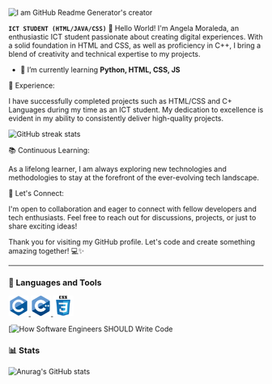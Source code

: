 ![I am GitHub Readme Generator's creator](https://github.com/mmoraleds/mmoraleds/assets/127109541/26e8fc10-bb0e-45e4-832a-094ca951517f)

**`ICT STUDENT (HTML/JAVA/CSS)`**
👋 Hello World! I'm Angela Moraleda, an enthusiastic ICT student passionate about creating digital experiences. With a solid foundation in HTML and CSS, as well as proficiency in C++, I bring a blend of creativity and technical expertise to my projects.

- 🌱 I’m currently learning **Python, HTML, CSS, JS**

🌟 Experience:

I have successfully completed projects such as HTML/CSS and C+ Languages during my time as an ICT student.
My dedication to excellence is evident in my ability to consistently deliver high-quality projects.

![GitHub streak stats](https://streak-stats.demolab.com/?user=mmoraleds)  

📚 Continuous Learning:

As a lifelong learner, I am always exploring new technologies and methodologies to stay at the forefront of the ever-evolving tech landscape.

🤝 Let's Connect:

I'm open to collaboration and eager to connect with fellow developers and tech enthusiasts. Feel free to reach out for discussions, projects, or just to share exciting ideas!

Thank you for visiting my GitHub profile. Let's code and create something amazing together! 💻✨

---

### 🧰 Languages and Tools
<p align="left"> <a href="https://www.cprogramming.com/" target="_blank" rel="noreferrer"> <img src="https://raw.githubusercontent.com/devicons/devicon/master/icons/c/c-original.svg" alt="c" width="40" height="40"/> </a> <a href="https://www.w3schools.com/cpp/" target="_blank" rel="noreferrer"> <img src="https://raw.githubusercontent.com/devicons/devicon/master/icons/cplusplus/cplusplus-original.svg" alt="cplusplus" width="40" height="40"/> </a> <a href="https://www.w3schools.com/css/" target="_blank" rel="noreferrer"> <img src="https://raw.githubusercontent.com/devicons/devicon/master/icons/css3/css3-original-wordmark.svg" alt="css3" width="40" height="40"/> </a> </p>


<!-- BEGIN YOUTUBE-CARDS -->
[![How Software Engineers SHOULD Write Code](https://www.youtube.com/watch?v=jHEX_lUCtvc)
<!-- END YOUTUBE-CARDS -->

### 📊 Stats

![Anurag's GitHub stats](https://github-readme-stats.vercel.app/api?username=mmoraleds&show_icons=true&hide=contribs,prs&cache_seconds=86400&theme=radical) 















